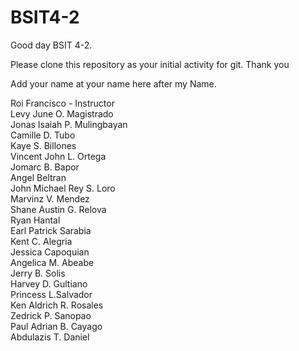 # BSIT4-2

Good day BSIT 4-2.

Please clone this repository as your initial activity for git. Thank you

Add your name at your name here after my Name.

Roi Francisco - Instructor
<br>Levy June O. Magistrado
<br>Jonas Isaiah P. Mulingbayan
<br>Camille D. Tubo
<br>Kaye S. Billones
<br>Vincent John L. Ortega
<br>Jomarc B. Bapor
<br>Angel Beltran
<br>John Michael Rey S. Loro
<br>Marvinz V. Mendez
<br>Shane Austin G. Relova
<br>Ryan Hantal
<br>Earl Patrick Sarabia
<br>Kent C. Alegria
<br>Jessica Capoquian
<br>Angelica M. Abeabe
<br>Jerry B. Solis
<br>Harvey D. Gultiano
<br>Princess L.Salvador
<br>Ken Aldrich R. Rosales
<br>Zedrick P. Sanopao
<br>Paul Adrian B. Cayago
<br>Abdulazis T. Daniel
